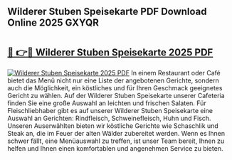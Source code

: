 ## Wilderer Stuben Speisekarte PDF Download Online 2025 GXYQR

# <h2><a href="http://gc9wo6.nevu.top/?p=Wilderer+Stuben+Speisekarte">🔗 👉🔴 Wilderer Stuben Speisekarte 2025 PDF</a></h2>

[![Wilderer Stuben Speisekarte 2025 PDF](https://i.imgur.com/dBaPXMq.png)](http://gc9wo6.nevu.top/?p=Wilderer+Stuben+Speisekarte)
In einem Restaurant oder Café bietet das Menü nicht nur eine Liste der angebotenen Gerichte, sondern auch die Möglichkeit, ein köstliches und für Ihren Geschmack geeignetes Gericht zu wählen. Auf der Wilderer Stuben Speisekarte unserer Cafeteria finden Sie eine große Auswahl an leichten und frischen Salaten. Für Fleischliebhaber gibt es auf unserer Wilderer Stuben Speisekarte eine Auswahl an Gerichten: Rindfleisch, Schweinefleisch, Huhn und Fisch. Unseren Auserwählten bieten wir köstliche Gerichte wie Schaschlik und Steak an, die im Feuer der alten Wälder zubereitet werden. Wenn es Ihnen schwer fällt, eine Menüauswahl zu treffen, ist unser Team bereit, Ihnen zu helfen und Ihnen einen komfortablen und angenehmen Service zu bieten.
